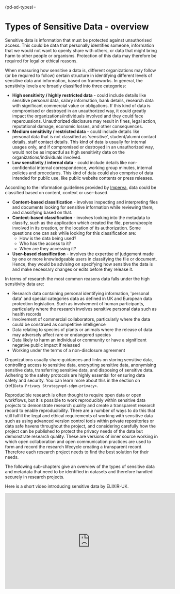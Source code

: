(pd-sd-types)=
# Types of Sensitive Data - overview

Sensitive data is information that must be protected against unauthorised access. This could be data that personally identifies someone, information that we would not want to openly share with others, or data that might bring harm to other people or organisms. Protection of this data may therefore be required for legal or ethical reasons.

When measuring how sensitive a data is, different organizations may follow (or be required to follow) certain structure in identifying different levels of sensitive data and information, based on frameworks. In general, the sensitivity levels are broadly classified into three categories:
* **High sensitivity / highly restricted data** - could include details like sensitive personal data, salary information, bank details, research data with significant commercial value or obligations. If this kind of data is compromised or destroyed in an unauthorized way, it could greatly impact the organizations/individuals involved and they could face repercussions. Unauthorized disclosure may result in fines, legal action, reputational damage, economic losses, and other consequences.
* **Medium sensitivity / restricted data** - could include details like personal data that is not classified as 'sensitive', student/alumni contact details, staff contact details. This kind of data is usually for internal usages only, and if compromised or destroyed in an unauthorized way, would not be as impactful as high sensitivity data on the organizations/individuals involved.
* **Low sensitivity / internal data** - could include details like non-confidential internal correspondence, working group minutes, internal policies and procedures. This kind of data could also comprise of data intended for public use, like public website contents or press releases.

According to the information guidelines provided by [Imperva](https://www.imperva.com/learn/data-security/data-classification/), data could be classified based on content, context or user-based.
* **Content-based classification** -  involves inspecting and interpreting files and documents looking for sensitive information while reviewing them, and classifying based on that.
* **Context-based classification** -  involves looking into the metadata to classify, such as the application which created the file, person/people involved in its creation, or the location of its authorization. Some questions one can ask while looking for this classification are:
  * How is the data being used?
  * Who has the access to it?
  * When are they accessing it?
* **User-based classification** -  involves the expertise of judgement made by one or more knowledgeable users in classifying the file or document. Hence, they would be advising on specifying how sensitive the data is and make necessary changes or edits before they release it.

In terms of research the most common reasons data falls under the high sensitivity data are:
* Research data containing personal identifying information, 'personal data' and special categories data as defined in UK and European data protection legislation. Such as involvement of human participants, particularly where the research involves sensitive personal data such as health records
* Involvement of commercial collaborators, particularly where the data could be construed as competitive intelligence
* Data relating to species of plants or animals where the release of data may adversely affect rare or endangered species
* Data likely to harm an individual or community or have a significant negative public impact if released
* Working under the terms of a non-disclosure agreement

Organizations usually share guidances and links on storing sensitive data, controlling access to sensitive data, encrypting sensitive data, anonymising sensitive data, transferring sensitive data, and disposing of sensitive data. Adhering to the safety protocols are highly essential for ensuring data safety and security. You can learn more about this in the section on {ref}`Data Privacy Strategy<pd-sdpm-privacy>`.

Reproducible research is often thought to require open data or open workflows, but it is possible to work reproducibly within sensitive data projects to demonstrate research quality and create a transparent research record to enable reproducibility. There are a number of ways to do this that still fulfill the legal and ethical requirements of working with sensitive data such as using advanced version control tools within private repositories or data safe havens throughout the project, and considering carefully how the project can be published to protect the privacy needs of the data but demonstrate research quality. These are versions of inner source working in which open collaboration and open communication practices are used to form and record the research lifecycle creating a transparent record. Therefore each research project needs to find the best solution for their needs.

The following sub-chapters give an overview of the types of sensitive data and metadata that need to be identified in datasets and therefore handled securely in research projects.

Here is a short video introducing sensitive data by ELIXIR-UK.

<div class="video-container">
    <iframe width="560" height="315" src="https://www.youtube.com/embed/2PXFu33IGVU" frameborder="0" allow="accelerometer; autoplay; clipboard-write; encrypted-media; gyroscope; picture-in-picture" allowfullscreen></iframe>
</div>
